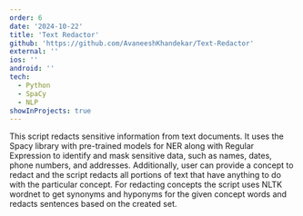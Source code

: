 ```yaml
---
order: 6
date: '2024-10-22'
title: 'Text Redactor'
github: 'https://github.com/AvaneeshKhandekar/Text-Redactor'
external: ''
ios: ''
android: ''
tech:
  - Python
  - SpaCy
  - NLP
showInProjects: true
---
```


This script redacts sensitive information from text documents. It uses the Spacy library with pre-trained models for NER along with Regular Expression to identify and mask sensitive data, such as names, dates, phone numbers, and addresses. Additionally, user can provide a concept to redact and the script redacts all portions of text that have anything to do with the particular concept. For redacting concepts the script uses NLTK wordnet to get synonyms and hyponyms for the given concept words and redacts sentences based on the created set.